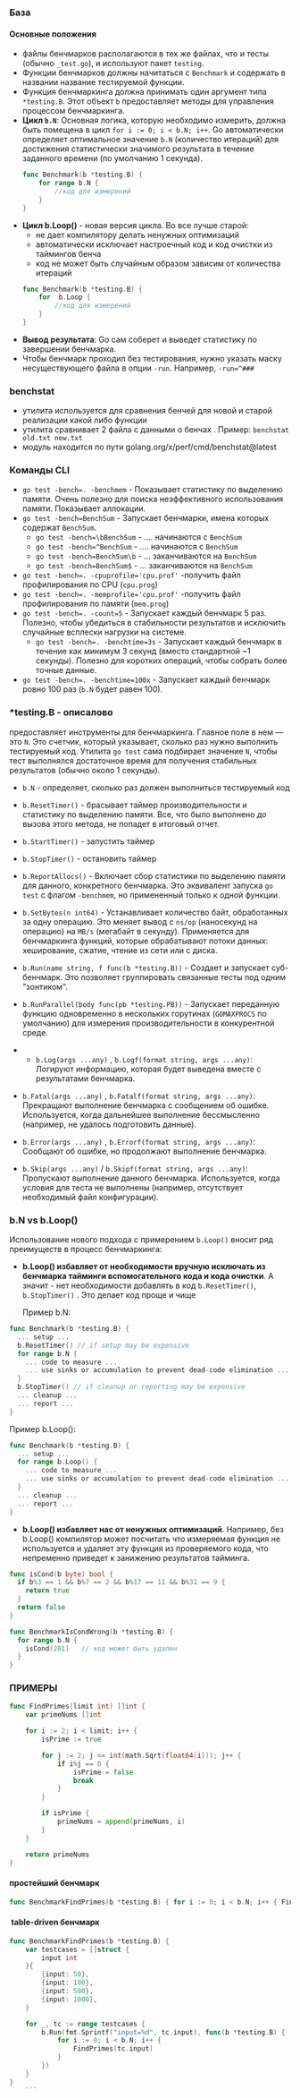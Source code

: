 ### База

#### Основные положения
- файлы бенчмарков располагаются в тех же файлах, что и тесты (обычно `_test.go`), и используют пакет `testing`.
- Функции бенчмарков должны начитаться с `Benchmark` и содержать в названии название тестируемой функции.
- Функция бенчмаркинга должна принимать один аргумент типа `*testing.B`. Этот объект `b` предоставляет методы для управления процессом бенчмаркинга.
- **Цикл `b.N`**: Основная логика, которую необходимо измерить, должна быть помещена в цикл `for i := 0; i < b.N; i++`. Go автоматически определяет оптимальное значение `b.N` (количество итераций) для достижения статистически значимого результата в течение заданного времени (по умолчанию 1 секунда).
	```go
	func Benchmark(b *testing.B) {
		for range b.N {
			//код для измерений
		}
	}	
	```
- **Цикл b.Loop()** - новая версия цикла. Во все лучше старой:
	- не дает компилятору делать ненужных оптимизаций
	- автоматически исключает настроечный код и код очистки из таймингов бенча
	- код не может быть случайным образом зависим от количества итераций
	```go
	func Benchmark(b *testing.B) {
		for  b.Loop {
			//код для измерений
		}
	}	
	```
- **Вывод результата**: Go сам соберет и выведет статистику по завершении бенчмарка.
- Чтобы бенчмарк проходил без тестирования, нужно указать маску несуществующего файла в опции `-run`. Например, `-run=^###`

###  benchstat

- утилита используется для сравнения бенчей для новой и старой реализации какой либо функции
- утилита сравнивает 2 файла с данными о бенчах . Пример: `benchstat old.txt new.txt`
- модуль находится по пути golang.org/x/perf/cmd/benchstat@latest


### Команды CLI
- `go test -bench=. -benchmem` - Показывает статистику по выделению памяти. Очень полезно для поиска неэффективного использования памяти. Показывает аллокации.
- `go test -bench=BenchSum` - Запускает бенчмарки, имена которых содержат `BenchSum`.
	- `go test -bench=\bBenchSum` - .... начинаются с `BenchSum`
	- `go test -bench=^BenchSum` - .... начинаются с `BenchSum`
	- `go test -bench=BenchSum\b` - ... заканчиваются на `BenchSum`
	- `go test -bench=BenchSum$` - ... заканчиваются на `BenchSum`
- `go test -bench=. -cpuprofile='cpu.prof'` -получить файл профилирования по CPU (`cpu.prog`)
- `go test -bench=. -memprofile='cpu.prof'` -получить файл профилирования по памяти (`mem.prog`)
- `go test -bench=. -count=5` - Запускает каждый бенчмарк 5 раз. Полезно, чтобы убедиться в стабильности результатов и исключить случайные всплески нагрузки на системе.
	- `go test -bench=. -benchtime=3s` - Запускает каждый бенчмарк в течение как минимум 3 секунд (вместо стандартной ~1 секунды). Полезно для коротких операций, чтобы собрать более точные данные.
- `go test -bench=. -benchtime=100x` - Запускает каждый бенчмарк ровно 100 раз (`b.N` будет равен 100).
### \*testing.B - описалово
предоставляет инструменты для бенчмаркинга. Главное поле в нем — это `N`. Это счетчик, который указывает, сколько раз нужно выполнить тестируемый код. Утилита `go test` сама подбирает значение `N`, чтобы тест выполнялся достаточное время для получения стабильных результатов (обычно около 1 секунды).

- `b.N` - определяет, сколько раз должен выполниться тестируемый код
- `b.ResetTimer()` - брасывает таймер производительности и статистику по выделению памяти. Все, что было выполнено _до_ вызова этого метода, не попадет в итоговый отчет.
- `b.StartTimer()` - запустить таймер
- `b.StopTimer()` - остановить таймер
- `b.ReportAllocs()` - Включает сбор статистики по выделению памяти для данного, конкретного бенчмарка. Это эквивалент запуска `go test` с флагом `-benchmem`, но примененный только к одной функции.
- `b.SetBytes(n int64)` - Устанавливает количество байт, обработанных за одну операцию. Это меняет вывод с `ns/op` (наносекунд на операцию) на `MB/s` (мегабайт в секунду).  Применяется для бенчмаркинга функций, которые обрабатывают потоки данных: хеширование, сжатие, чтение из сети или с диска.
- `b.Run(name string, f func(b *testing.B))` - Создает и запускает суб-бенчмарк. Это позволяет группировать связанные тесты под одним "зонтиком".
- `b.RunParallel(body func(pb *testing.PB))` -  Запускает переданную функцию одновременно в нескольких горутинах (`GOMAXPROCS` по умолчанию) для измерения производительности в конкурентной среде.
- - `b.Log(args ...any)` , `b.Logf(format string, args ...any)`: Логируют информацию, которая будет выведена вместе с результатами бенчмарка.
    
- `b.Fatal(args ...any)` , `b.Fatalf(format string, args ...any)`: Прекращают выполнение бенчмарка с сообщением об ошибке. Используется, когда дальнейшее выполнение бессмысленно (например, не удалось подготовить данные).
    
- `b.Error(args ...any)` , `b.Errorf(format string, args ...any)`: Сообщают об ошибке, но продолжают выполнение бенчмарка.
    
- `b.Skip(args ...any)` / `b.Skipf(format string, args ...any)`: Пропускают выполнение данного бенчмарка. Используется, когда условия для теста не выполнены (например, отсутствует необходимый файл конфигурации).

### b.N vs b.Loop()
Использование нового подхода с примерением `b.Loop()` вносит ряд преимуществ в процесс бенчмаркинга:
- **b.Loop() избавляет от необходимости вручную исключать из бенчмарка тайминги вспомогательного кода и кода очистки**. А значит - нет необходимости добавлять в код `b.ResetTimer()`,  `b.StopTimer()` . Это делает код проще и чище 

	Пример b.N:
```go
func Benchmark(b *testing.B) {
  ... setup ...
  b.ResetTimer() // if setup may be expensive
  for range b.N {
    ... code to measure ...
    ... use sinks or accumulation to prevent dead-code elimination ...
  }
  b.StopTimer() // if cleanup or reporting may be expensive
  ... cleanup ...
  ... report ...
}
```

Пример  b.Loop():
```go
func Benchmark(b *testing.B) {
  ... setup ...
  for range b.Loop() {
    ... code to measure ...
    ... use sinks or accumulation to prevent dead-code elimination ...
  }
  ... cleanup ...
  ... report ...
}
```

- **b.Loop() избавляет нас от ненужных оптимизаций**. Например, без b.Loop() компилятор может посчитать что измеряемая функция не используется и удаляет эту функция из проверяемого кода, что непременно приведет к занижению результатов тайминга.

```go 
func isCond(b byte) bool {
  if b%3 == 1 && b%7 == 2 && b%17 == 11 && b%31 == 9 {
    return true
  }
  return false
}

func BenchmarkIsCondWrong(b *testing.B) {
  for range b.N {
    isCond(201)   // код может быть удален
  }
}
```

### ПРИМЕРЫ

```go 
func FindPrimes(limit int) []int {
	var primeNums []int

	for i := 2; i < limit; i++ {
		isPrime := true

		for j := 2; j <= int(math.Sqrt(float64(i))); j++ {
			if i%j == 0 {
				isPrime = false
				break
			}
		}

		if isPrime {
			primeNums = append(primeNums, i)
		}
	}

	return primeNums
}
```


#### простейший бенчмарк
```go
func BenchmarkFindPrimes(b *testing.B) { for i := 0; i < b.N; i++ { FindPrimes(100) } }
```



####  table-driven бенчмарк
```go
func BenchmarkFindPrimes(b *testing.B) {
	var testcases = []struct {
		input int
	}{
		{input: 50},
		{input: 100},
		{input: 500},
		{input: 1000},
	}

	for _, tc := range testcases {
		b.Run(fmt.Sprintf("input=%d", tc.input), func(b *testing.B) {
			for i := 0; i < b.N; i++ {
				FindPrimes(tc.input)
			}
		})
	}
}
	```